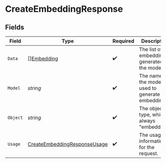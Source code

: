 # CreateEmbeddingResponse


## Fields

| Field                                                                               | Type                                                                                | Required                                                                            | Description                                                                         |
| ----------------------------------------------------------------------------------- | ----------------------------------------------------------------------------------- | ----------------------------------------------------------------------------------- | ----------------------------------------------------------------------------------- |
| `Data`                                                                              | [][Embedding](../../models/shared/embedding.md)                                     | :heavy_check_mark:                                                                  | The list of embeddings generated by the model.                                      |
| `Model`                                                                             | *string*                                                                            | :heavy_check_mark:                                                                  | The name of the model used to generate the embedding.                               |
| `Object`                                                                            | *string*                                                                            | :heavy_check_mark:                                                                  | The object type, which is always "embedding".                                       |
| `Usage`                                                                             | [CreateEmbeddingResponseUsage](../../models/shared/createembeddingresponseusage.md) | :heavy_check_mark:                                                                  | The usage information for the request.                                              |